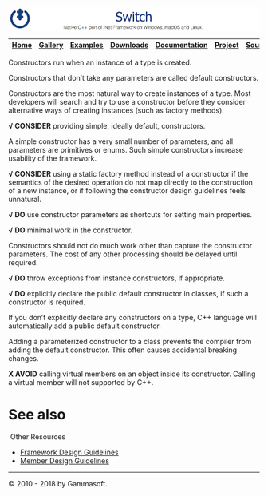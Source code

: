 ![Switch Header](Pictures/SwitchNativeC++port.png)

| [Home](Home.md) | [Gallery](Gallery.md) | [Examples](Examples.md) | [Downloads](Downloads.md) | [Documentation](Documentation.md) | [Project](https://sourceforge.net/projects/switchpro) | [Source](https://github.com/gammasoft71/switch) | [License](License.md) | [Contact](Contact.md) | [Gammasoft](https://gammasoft71.wixsite.com/gammasoft) |
|-----------------|-----------------------|-------------------------|-------------------------|-----------------------------------|-------------------------------------------------------|-------------------------------------------------|-----------------------|-----------------------|---------------------------------------------------------|

Constructors run when an instance of a type is created.

Constructors that don’t take any parameters are called default constructors.

Constructors are the most natural way to create instances of a type. Most developers will search and try to use a constructor before they consider alternative ways of creating instances (such as factory methods).

**√ CONSIDER** providing simple, ideally default, constructors.

A simple constructor has a very small number of parameters, and all parameters are primitives or enums. Such simple constructors increase usability of the framework.

**√ CONSIDER** using a static factory method instead of a constructor if the semantics of the desired operation do not map directly to the construction of a new instance, or if following the constructor design guidelines feels unnatural.

**√ DO** use constructor parameters as shortcuts for setting main properties.

**√ DO** minimal work in the constructor.

Constructors should not do much work other than capture the constructor parameters. The cost of any other processing should be delayed until required.

**√ DO** throw exceptions from instance constructors, if appropriate.

**√ DO** explicitly declare the public default constructor in classes, if such a constructor is required.

If you don’t explicitly declare any constructors on a type, C++ language will automatically add a public default constructor.

Adding a parameterized constructor to a class prevents the compiler from adding the default constructor. This often causes accidental breaking changes.

**X AVOID** calling virtual members on an object inside its constructor. Calling a virtual member will not supported by C++.
​
# See also
​
Other Resources

* [Framework Design Guidelines](FrameworkDesignGuidelines.md)
* [Member Design Guidelines](MemberDesignGuidelines.md)

______________________________________________________________________________________________

© 2010 - 2018 by Gammasoft.
